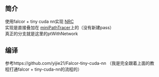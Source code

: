 ## 简介
使用falcor + tiny cuda nn实现 [NRC](https://d1qx31qr3h6wln.cloudfront.net/publications/mueller21realtime.pdf)   
实现是直接叠加在 [miniPathTracer](https://github.com/derkder/FalcorNRC/tree/ptWithNetwork/Source/RenderPasses/MinimalPathTracer)上的（没有新建pass）    
真正的分支就是这里的ptWithNetwork

## 编译
参考https://github.com/yijie21/Falcor-tiny-cuda-nn
（我是完全跟着上面的教程打通falcor + tiny-cuda-nn的流程的）
